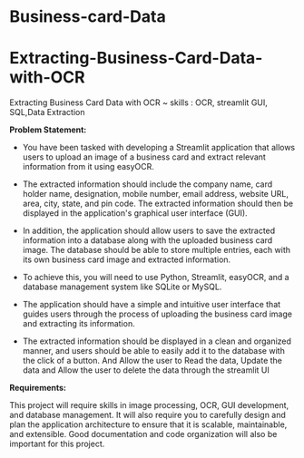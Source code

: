 # Business-card-Data

# Extracting-Business-Card-Data-with-OCR
Extracting Business Card Data with OCR ~ skills : OCR, streamlit GUI, SQL,Data Extraction


**Problem Statement:**

- You have been tasked with developing a Streamlit application that allows users to upload an image of a business card and extract relevant information from it using easyOCR. 

- The extracted information should include the company name, card holder name, designation, mobile number, email address, website URL, area, city, state, and pin code. The extracted information should then be displayed in the application's graphical user interface (GUI).

- In addition, the application should allow users to save the extracted information into a database along with the uploaded business card image. The database should be able to store multiple entries, each with its own business card image and extracted information.

- To achieve this, you will need to use Python, Streamlit, easyOCR, and a database management system like SQLite or MySQL. 

- The application should have a simple and intuitive user interface that guides users through the process of uploading the business card image and extracting its information. 

- The extracted information should be displayed in a clean and organized manner, and users should be able to easily add it to the database with the click of a button. And Allow the user to Read the data, Update the data and Allow the user to delete the data through the streamlit UI

**Requirements:**

This project will require skills in image processing, OCR, GUI development, and database management. It will also require you to carefully design and plan the application architecture to ensure that it is scalable, maintainable, and extensible. Good documentation and code organization will also be important for this project.
